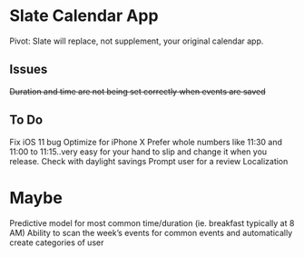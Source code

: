 # Slate Calendar App
Pivot: Slate will replace, not supplement, your original calendar app.

## Issues
~~Duration and time are not being set correctly when events are saved~~

## To Do
Fix iOS 11 bug
Optimize for iPhone X
Prefer whole numbers like 11:30 and 11:00 to 11:15..very easy for your hand to slip and change it when you release.
Check with daylight savings
Prompt user for a review
Localization

# Maybe
Predictive model for most common time/duration (ie. breakfast typically at 8 AM)
Ability to scan the week’s events for common events and automatically create categories of user
